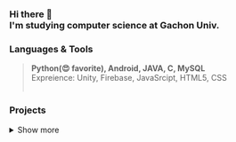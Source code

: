 
### Hi there 👋  <br> I'm studying computer science at Gachon Univ. 





### Languages & Tools 
> **Python(😍 favorite), Android, JAVA, C, MySQL**
> <br> Expreience: Unity, Firebase, JavaSrcipt, HTML5, CSS <br><br>



### Projects 
<details> <summary>Show more</summary>
  <table class="tg">
  <thead>
    <tr>
      <th class="tg-fymr">Tilte</th>
      <th class="tg-fymr">Date</th>
      <th class="tg-fymr">Summary</th>
      <th class="tg-fymr">Link</th>
    </tr>
  </thead>
  <tbody>
    <tr>
      <td class="tg-lboi">R:E</td>
      <td class="tg-lboi">2018.09. ~ 2018.12.</td>
      <td class="tg-lboi">This was a team project in the network course. <br>You can store photos on a server and share them with others. <br>When the time is designated, it reminds shared people by e-mail.</td>
      <td class="tg-lboi">https://github.com/Young2218/RE</td>
    </tr>
    <tr>
      <td class="tg-lboi">MoMol</td>
      <td class="tg-lboi">2018.09. ~ 2018.12.</td>
      <td class="tg-lboi">This app recommends cocktail to you, <br>This was a team project in the algorithm course.</td>
      <td class="tg-lboi">https://github.com/Young2218/MoMol</td>
    </tr>
    <tr>
      <td class="tg-lboi">Codename: RUN</td>
      <td class="tg-lboi">2021.03. ~ 2021.06.</td>
      <td class="tg-lboi">This app is a running game app that helps you run happily. <br>You can become an agent and clear the mission according to the app's instructions.<br>This was a team project in mobile programming course.<br>My part was automating progress, recognizing and displaying user's running using GPS. </td>
      <td class="tg-lboi">https://github.com/GC211MP</td>
    </tr>
    <tr>
      <td class="tg-lboi">CoSu</td>
      <td class="tg-lboi">2021.03. ~ 2021.06.</td>
      <td class="tg-lboi"></td>
      <td class="tg-lboi"></td>
    </tr>
    <tr>
      <td class="tg-lboi">Data Analyze:<br>Airplane Customer Satisfaction</td>
      <td class="tg-lboi">2021.03. ~ 2021.06.</td>
      <td class="tg-lboi"></td>
      <td class="tg-lboi"></td>
    </tr>
    <tr>
      <td class="tg-lboi">UnI Dancer</td>
      <td class="tg-lboi">2021.09. ~ 2021.12.</td>
      <td class="tg-lboi"></td>
      <td class="tg-lboi"></td>
    </tr>
    <tr>
      <td class="tg-lboi">Recognize Pose in ML course</td>
      <td class="tg-lboi">2021.09. ~ 2021.12.</td>
      <td class="tg-lboi"></td>
      <td class="tg-lboi"></td>
    </tr>
    <tr>
      <td class="tg-lboi">Hands Free Selfie Drone Project</td>
      <td class="tg-lboi">2021.09. ~ 2021.12.</td>
      <td class="tg-lboi"></td>
      <td class="tg-lboi"></td>
    </tr>
    <tr>
      <td class="tg-lboi">Sketch2CAD</td>
      <td class="tg-lboi">2021.09. ~ 2021.12.</td>
      <td class="tg-lboi"></td>
      <td class="tg-lboi"></td>
    </tr>
  </tbody>
  </table>
> </details>





<!--
[![Anurag's GitHub stats](https://github-readme-stats.vercel.app/api?username=Young2218&show_icons=true&theme=vue)](https://github.com/anuraghazra/github-readme-stats)
[![Top Langs](https://github-readme-stats.vercel.app/api/top-langs/?username=Young2218&theme=vue)](https://github.com/anuraghazra/github-readme-stats)
-->

